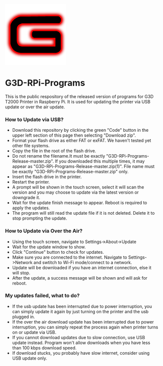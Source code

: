 ![G3D logo](documentation/images/g3d_logo.png)

# G3D-RPi-Programs
This is the public respository of the released version of programs 
for G3D T2000 Printer in Raspberry Pi. It is used for updating the
printer via USB update or over the air update.

### How to Update via USB?

* Download this repository by clicking the green "Code" button in the upper left
section of this page then selecting "Download zip".
* Format your flash drive as either FAT or exFAT. We haven't tested yet other file systems.
* Copy the file in the root of the flash drive. 
* Do not rename the filename.It must be exactly "G3D-RPi-Programs-Release-master.zip". If you downloaded this multiple times,
it may appear as "G3D-RPi-Programs-Release-master.zip(1)". File name must be exactly "G3D-RPi-Programs-Release-master.zip" only.
* Insert the flash drive in the printer.
* Restart the printer.
* A prompt will be shown in the touch screen, select it will scan the version and you may choose to update via the latest version or downgrade it.
* Wait for the update finish message to appear. Reboot is required to apply the updates.
* The program will still read the update file if it is not deleted. Delete it to stop prompting the update.

### How to Update via Over the Air?

* Using the touch screen, navigate to Settings->About->Update
* Wait for the update window to show.
* Click "Continue" button to check for updates.
* Make sure you are connected to the internet. Navigate to Settings->Network and 
swtitch to Wi-Fi mode/connect to a network.
* Update will be downloaded if you have an internet connection, else it will stop.
* After the update, a success message will be shown and will ask for reboot.

### My updates failed, what to do?

* If the usb update has been interrupted due to power interruption, 
you can simply update it again by just turning on the printer and the usb plugged in.
* If the over the air download update has been interrupted due to power interruption,
you can simply repeat the process again when printer turns on or update via USB.
* If you cannot download updates due to slow connection, use USB update instead.
Program won't allow downloads when you have less than 100 kbps download speed.
* If download stucks, you probably have slow internet, consider using USB update only.
